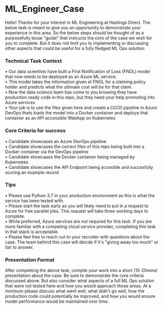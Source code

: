 # ML_Engineer_Case

Hello! Thanks for your interest in ML Engineering at Hastings Direct. The below task is meant to give you an opportunity to demonstrate your experience in this area. 
So the below steps should be thought of as a purposefully loose "guide" that instructs the core of the case we wish for you to complete. But it does not limit you to implementing
or discussing other aspects that could be useful for a fully fledged ML Ops solution.

### Technical Task Context
•	Our data scientists have built a First Notification of Loss (FNOL) model that now needs to be deployed as an Azure ML service.  <br>
•	This model takes the information given at FNOL for a claiming policy holder and predicts what the ultimate cost will be for that claim. <br>
• Now the data science team has come to you knowing they have production ready code in this repo, but they need your help promoting into Azure services <br>
•	Your job is to use the files given here and create a CI/CD pipeline in Azure DevOps thats loads the model into a Docker container and deploys that container as an API accessible WebApp on Kubernetes


### Core Criteria for success
•	Candidate showcases an Azure DevOps pipeline <br>
•	Candidate showcases the correct files of this repo being built into a Docker container via the DevOps pipeline <br>
•	Candidate showcases the Docker container being managed by Kubernetes <br>
•	Candidate showcases the API Endpoint being accesible and succesfully scoring an example record <br>


### Tips
•	Please use Python 3.7 in your production environment as this is what the service has been tested with. <br>
•	Please start the task early as you will likely need to put in a request to Azure for free parallel jobs.  This request will take three working days to complete. <br>
• While preferred, Azure services are not required for this task. If you are more familiar with a competing cloud service provider, completing this task in that stack is acceptable. <br>
• Please feel free to reach out to your recruiter with questions about the case. The team behind this case will deicde if it's "giving away too much" or fair to answer.


### Presentation Format
After completing the above task, compile your work into a short (15-25mins) presentation about the case. Be sure to demonstrate the core criteria discussed above.
But also consider what aspects of a full ML Ops solution that were not tested here and how you would approach those areas. At a minimum please discuss what went well, what didn't go well, how the production code could potentially be improved, and how you would ensure model performance would be maintained over time.
